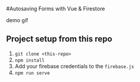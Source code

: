 
#Autosaving Forms with Vue & Firestore

demo gif

## Project setup from this repo

1. `git clone <this-repo>`
2. `npm install`
3.  Add your firebase credentials to the `firebase.js`
4. `npm run serve`